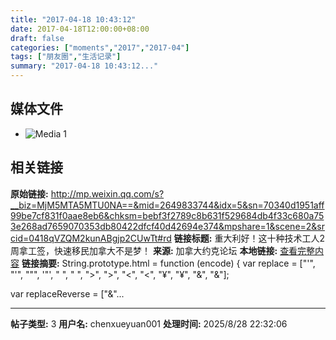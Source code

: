 ```yaml
---
title: "2017-04-18 10:43:12"
date: 2017-04-18T12:00:00+08:00
draft: false
categories: ["moments","2017","2017-04"]
tags: ["朋友圈","生活记录"]
summary: "2017-04-18 10:43:12..."
---
```


## 媒体文件

- ![Media 1](/Moments/photos/2017-04-18/201704181043120.jpg)

## 相关链接

**原始链接:** http://mp.weixin.qq.com/s?__biz=MjM5MTA5MTU0NA==&mid=2649833744&idx=5&sn=70340d1951aff99be7cf831f0aae8eb6&chksm=bebf3f2789c8b631f529684db4f33c680a753e268ad7659070353db80422dfcf40d42694e374&mpshare=1&scene=2&srcid=0418qVZQM2kunABgjp2CUwTt#rd
**链接标题:** 重大利好！这十种技术工人2周拿工签，快速移民加拿大不是梦！
**来源:** 加拿大约克论坛
**本地链接:** [查看完整内容](/link_content/2017/04/2017-04-18-2/link_content/)
**链接摘要:** String.prototype.html = function (encode) {
  var replace = ["&#39;", "'", "&quot;", '"', "&nbsp;", " ", "&gt;", ">", "&lt;", "<", "&yen;", "¥", "&amp;", "&"];
 
 
 
 
 
  
  var replaceReverse = ["&"...

---

**帖子类型:** 3
**用户名:** chenxueyuan001
**处理时间:** 2025/8/28 22:32:06